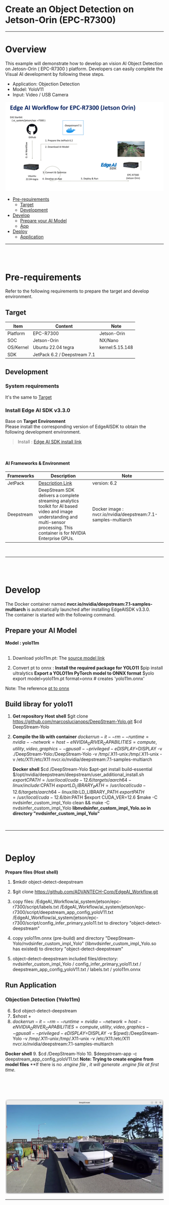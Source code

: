 # Create an Object Detection on Jetson-Orin (EPC-R7300)

---

# Overview
This example will demonstrate how to develop an vision AI Object Detection on Jetosn-Orin ( EPC-R7300 ) platform.
Developers can easily complete the Visual AI development by following these steps.

* Application: Objection Detection
* Model: YoloV11
* Input: Video / USB Camera

![eas_ai_workflow](assets/EdgeAIWorkflow_EPC-R7300.ppt.png)


- [Pre-requirements](#Pre-requirements)
  - [Target](#Target)
  - [Development](#Development) 
- [Develop](#Develop)
  - [Prepare your AI Model](#Model)
  - [App](#App) 
- [Deploy](#Deploy)
  - [Application](#Application)

---

<a name="Pre-requirements"/>
<br/>
<br/>

# Pre-requirements
Refer to the following requirements to prepare the target and develop environment.

<a name="Target"/>

## Target
| Item | Content | Note |
| -------- | -------- | -------- |
| Platform |   EPC-R7300  | Jetson-Orin   |
| SOC  |   Jetson-Orin  | NX/Nano |
| OS/Kernel |  Ubuntu 22.04 tegra  | kernel:5.15.148 |
| SDK| JetPack 6.2 / Deepstream 7.1|   |

<a name="Development"/>

## Development

### System requirements
It's the same to [Target](#Target)
<br/>

### Install Edge AI SDK v3.3.0
Base on **Target Environment** <br/>
Please install the corresponding version of EdgeAISDK to obtain the following development environment.
> Install :  [Edge AI SDK install link](https://ess-wiki.advantech.com.tw/view/Edge_AI_SDK/Download)

<br/>

#### AI Frameworks & Environment

| Frameworks  | Description  | Note | 
|----------------|-------------|---------------------| 
| JetPack    |  [Description Link](https://developer.nvidia.com/embedded/jetpack) | version: 6.2 | 
| Deepstream |  DeepStream SDK delivers a complete streaming analytics toolkit for AI based video and image understanding and multi-sensor processing. This container is for NVIDIA Enterprise GPUs. |  Docker image : nvcr.io/nvidia/deepstream:7.1-samples-multiarch|
   
<br/>

---

<a name="Develop"/>
<br/>
<br/>

# Develop
 
The Docker container named **nvcr.io/nvidia/deepstream:7.1-samples-multiarch** is automatically launched after installing EdgeAISDK v3.3.0. <br/>
The container is started with the following command.<br/>
 
<a name="Model"/>

## Prepare your AI Model 
**Model : yolo11m**
<br/>
<br/>

1. Download yolo11m.pt:
   The [source model link](https://github.com/ultralytics/assets/releases/download/v8.3.0/yolo11m.pt)
 
2. Convert pt to onnx :
    **Install the required package for YOLO11**
    $pip install ultralytics
    **Export a YOLO11m PyTorch model to ONNX format**
    $yolo export model=yolo11m.pt format=onnx # creates 'yolo11m.onnx'
    
Note: The reference [pt to onnx](https://docs.ultralytics.com/zh/integrations/onnx/#supported-deployment-options)

      
<a name="App"/>

## Build libray for yolo11
 
1. **Get repository**
   **Host shell**
   $git clone https://github.com/marcoslucianops/DeepStream-Yolo.git
   $cd DeepStream-Yolo
 
2. **Compile the lib with container** 
   $docker run -it --rm --runtime=nvidia --network=host -e NVIDIA_DRIVER_CAPABILITIES=compute,utility,video,graphics --gpus all --privileged -e DISPLAY=$DISPLAY -v ./DeepStream-Yolo:/DeepStream-Yolo -v /tmp/.X11-unix:/tmp/.X11-unix -v /etc/X11:/etc/X11 nvcr.io/nvidia/deepstream:7.1-samples-multiarch
    
   **Docker shell**
   $cd /DeepStream-Yolo
   $apt-get install build-essential
   $/opt/nvidia/deepstream/deepstream/user_additional_install.sh 
   $export CPATH=/usr/local/cuda-12.6/targets/aarch64-linux/include:$CPATH
   $export LD_LIBRARY_PATH=/usr/local/cuda-12.6/targets/aarch64-linux/lib:$LD_LIBRARY_PATH
   $export PATH=/usr/local/cuda-12.6/bin:$PATH
   $export CUDA_VER=12.6
   $make -C nvdsinfer_custom_impl_Yolo clean && make -C nvdsinfer_custom_impl_Yolo
   **libnvdsinfer_custom_impl_Yolo.so in directory "nvdsinfer_custom_impl_Yolo"**
 
 
<br/>

---
<br/>

<a name="Deploy"/>

# Deploy

 
 **Prepare files (Host shell)**
 1. $mkdir object-detect-deepstream 
 2. $git clone https://github.com/ADVANTECH-Corp/EdgeAI_Workflow.git
 3. copy files: /EdgeAI_Workflow/ai_system/jetson/epc-r7300/script/labels.txt
                /EdgeAI_Workflow/ai_system/jetson/epc-r7300/script/deepstream_app_config_yoloV11.txt
                /EdgeAI_Workflow/ai_system/jetson/epc-r7300/script/config_infer_primary_yolo11.txt
    to directory "object-detect-deepstream"
   
 4. copy yolo11m.onnx (pre-build) and directory "DeepStream-Yolo/nvdsinfer_custom_impl_Yolo" (libnvdsinfer_custom_impl_Yolo.so has existed) 
    to directory "object-detect-deepstream" 
   
 5. object-detect-deepstream included files/directory: nvdsinfer_custom_impl_Yolo / config_infer_primary_yolo11.txt / deepstream_app_config_yoloV11.txt / labels.txt / yolo11m.onnx
<a name="Application"/>

## Run Application
### Objection Detection (Yolo11m)
 
 6. $cd object-detect-deepstream
 7. $xhost +
 8. $docker run -it --rm --runtime=nvidia --network=host -e NVIDIA_DRIVER_CAPABILITIES=compute,utility,video,graphics --gpus all --privileged -e DISPLAY=$DISPLAY -v $(pwd):/DeepStream-Yolo -v /tmp/.X11-unix:/tmp/.X11-unix -v /etc/X11:/etc/X11 nvcr.io/nvidia/deepstream:7.1-samples-multiarch
 
 **Docker shell**
 9.  $cd /DeepStream-Yolo
 10. $deepstream-app -c deepstream_app_config_yoloV11.txt
 **Note: Trying to create engine from model files**
 **If there is no *.engine file , it will generate *.engine file at first time.**
  
#### 
<br/>
<br/> 
<br/>

![EAS_Startkit_object-detection](assets/result.png)

---

>
